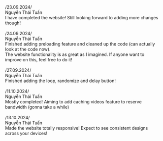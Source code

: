 /23.09.2024/ <br>
Nguyễn Thái Tuấn <br>
I have completed the website! Still looking forward to adding more changes though! <br> <br>
/24.09.2024/ <br>
Nguyễn Thái Tuấn <br>
Finished adding preloading feature and cleaned up the code (can actually look at the code now). <br>
The website functionality is as great as I imagined. If anyone want to improve on this, feel free to do it! 
<br> <br>
/27.09.2024/ <br>
Nguyễn Thái Tuấn <br>
Finished adding the loop, randomize and delay button!
<br> <br>
/11.10.2024/ <br>
Nguyễn Thái Tuấn <br>
Mostly completed! Aiming to add caching videos feature to reserve bandwidth (gonna take a while)
<br> <br>
/13.10.2024/ <br>
Nguyễn Thái Tuấn <br>
Made the website totally responsive! Expect to see consistent designs across your devices!
